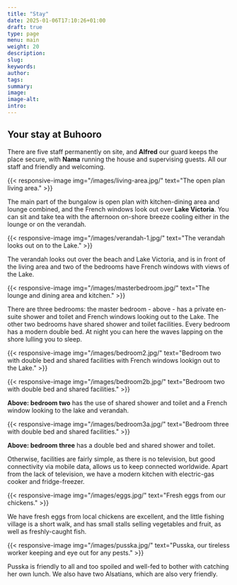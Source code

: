 ```yaml
---
title: "Stay"
date: 2025-01-06T17:10:26+01:00
draft: true
type: page
menu: main
weight: 20
description: 
slug:
keywords:
author: 
tags: 
summary:
image:
image-alt:
intro:
---
```


## Your stay at Buhooro

There are five staff permanently on site, and **Alfred** our guard keeps the place secure, with **Nama** running the house and supervising guests. All our staff and friendly and welcoming. 

{{< responsive-image img="/images/living-area.jpg/" text="The open plan living area." >}}

The main part of the bungalow is open plan with kitchen-dining area and lounge combined, and the French windows look out over **Lake Victoria**. You can sit and take tea with the afternoon on-shore breeze cooling either in the lounge or on the verandah. 

{{< responsive-image img="/images/verandah-1.jpg/" text="The verandah looks out on to the Lake." >}}

The verandah looks out over the beach and Lake Victoria, and is in front of the living area and two of the bedrooms have French windows with views of the Lake. 

{{< responsive-image img="/images/masterbedroom.jpg/" text="The lounge and dining area and kitchen." >}}


There are three bedrooms: the master bedroom - above - has a private en-suite shower and toilet and French windows looking out to the Lake. The other two bedrooms have shared shower and toilet facilities. Every bedroom has a modern double bed. At night you can here the waves lapping on the shore lulling you to sleep.

{{< responsive-image img="/images/bedroom2.jpg/" text="Bedroom two with double bed and shared facilities with French windows lookign out to the Lake." >}}

{{< responsive-image img="/images/bedroom2b.jpg/" text="Bedroom two with double bed and shared facilities." >}}

**Above: bedroom two** has the use of shared shower and toilet and a French window looking to the lake and verandah. 


{{< responsive-image img="/images/bedroom3a.jpg/" text="Bedroom three with double bed and shared facilities." >}}

**Above: bedroom three** has a double bed and shared shower and toilet. 

Otherwise, facilities are fairly simple, as there is no television, but good connectivity via mobile data, allows us to keep connected worldwide. Apart from the lack of television, we have a modern kitchen with electric-gas cooker and fridge-freezer.  


{{< responsive-image img="/images/eggs.jpg/" text="Fresh eggs from our chickens." >}}

We have fresh eggs from local chickens are excellent, and the little fishing village is a short walk, and has small stalls selling vegetables and fruit, as well as freshly-caught fish. 

{{< responsive-image img="/images/pusska.jpg/" text="Pusska, our tireless worker keeping and eye out for any pests." >}}

Pusska is friendly to all and too spoiled and well-fed to bother with catching her own lunch. 
We also have two Alsatians, which are also very friendly. 


